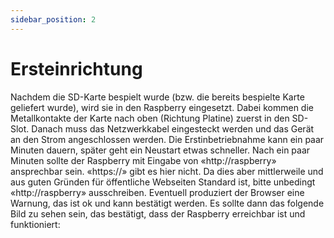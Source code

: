 ```yaml
---
sidebar_position: 2
---
```

# Ersteinrichtung
Nachdem die SD-Karte bespielt wurde (bzw. die bereits bespielte Karte geliefert wurde), wird sie in den Raspberry eingesetzt. Dabei kommen die Metallkontakte der Karte nach oben (Richtung Platine) zuerst in den SD-Slot. Danach muss das Netzwerkkabel eingesteckt werden und das Gerät an den Strom angeschlossen werden.
Die Erstinbetriebnahme kann ein paar Minuten dauern, später geht ein Neustart etwas schneller.
Nach ein paar Minuten sollte der Raspberry mit Eingabe von «http://raspberry» ansprechbar sein. «https://» gibt es hier nicht. Da dies aber mittlerweile und aus guten Gründen für öffentliche Webseiten Standard ist, bitte unbedingt «http://raspberry» ausschreiben. Eventuell produziert der Browser eine Warnung, das ist ok und kann bestätigt werden. Es sollte dann das folgende Bild zu sehen sein, das bestätigt, dass der Raspberry erreichbar ist und funktioniert: